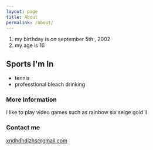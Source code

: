 ```yaml
---
layout: page
title: About
permalink: /about/
---
```


<ol>
 	<li>my birthday is on september 5th , 2002</li>
 	<li>my age is 16</li>
</ol>

## Sports I'm In

<ul>
 	<li>tennis</li>
 	<li>professtional bleach drinking</li>
</ul>

### More Information

I like to play video games such as rainbow six seige gold II

### Contact me

[xndhdhdjzhs@gmail.com](mailto:)
